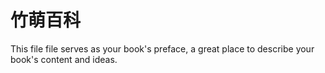 # 竹萌百科

This file file serves as your book's preface, a great place to describe your book's content and ideas.


